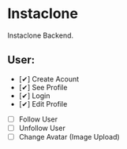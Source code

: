 # Instaclone

Instaclone Backend.

## User:

- [✔] Create Acount
- [✔] See Profile
- [✔] Login
- [✔] Edit Profile
- [ ] Follow User
- [ ] Unfollow User
- [ ] Change Avatar (Image Upload)
